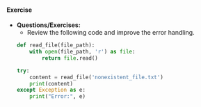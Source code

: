 #### Exercise
- **Questions/Exercises:**
    - Review the following code and improve the error handling.
    ```python
    def read_file(file_path):
        with open(file_path, 'r') as file:
            return file.read()

    try:
        content = read_file('nonexistent_file.txt')
        print(content)
    except Exception as e:
        print("Error:", e)
    ```
